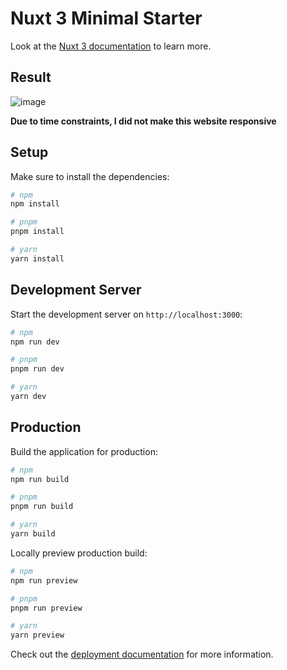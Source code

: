 # Nuxt 3 Minimal Starter

Look at the [Nuxt 3 documentation](https://nuxt.com/docs/getting-started/introduction) to learn more.
## Result

![image](https://github.com/Dzikri-Ardafi/Admin-site/assets/99666120/3a4eee74-36c0-44c0-a834-639370a1ddba)

**Due to time constraints, I did not make this website responsive**

## Setup

Make sure to install the dependencies:

```bash
# npm
npm install

# pnpm
pnpm install

# yarn
yarn install
```

## Development Server

Start the development server on `http://localhost:3000`:

```bash
# npm
npm run dev

# pnpm
pnpm run dev

# yarn
yarn dev
```

## Production

Build the application for production:

```bash
# npm
npm run build

# pnpm
pnpm run build

# yarn
yarn build
```

Locally preview production build:

```bash
# npm
npm run preview

# pnpm
pnpm run preview

# yarn
yarn preview
```

Check out the [deployment documentation](https://nuxt.com/docs/getting-started/deployment) for more information.
